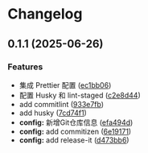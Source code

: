 # Changelog

## 0.1.1 (2025-06-26)

### Features

- 集成 Prettier 配置 ([ec1bb06](https://github.com/wangkaifn/nextjs-boilerplates-starter/commit/ec1bb06fb41599c6f1d1f5d56f61db14a44dbdc6))
- 配置 Husky 和 lint-staged ([c2e8d44](https://github.com/wangkaifn/nextjs-boilerplates-starter/commit/c2e8d44db8d3a5f93173303491852a5533fb5886))
- add commitlint ([933e7fb](https://github.com/wangkaifn/nextjs-boilerplates-starter/commit/933e7fb7fe515ea7243b3dcfb712d3ae5e2307f8))
- add husky ([7cd74f1](https://github.com/wangkaifn/nextjs-boilerplates-starter/commit/7cd74f1267b00e99d4b4919a4e52710ddda77afa))
- **config:** 新增Git仓库信息 ([efa494d](https://github.com/wangkaifn/nextjs-boilerplates-starter/commit/efa494d8238e7cb432cb5777b138319fc8c46787))
- **config:** add commitizen ([6e19171](https://github.com/wangkaifn/nextjs-boilerplates-starter/commit/6e19171ee8c22fa19e4fdb5f6f44f2c8f4442d46))
- **config:** add release-it ([d473bb6](https://github.com/wangkaifn/nextjs-boilerplates-starter/commit/d473bb6ac9bd88f77da0adb97f32128d60a76107))
